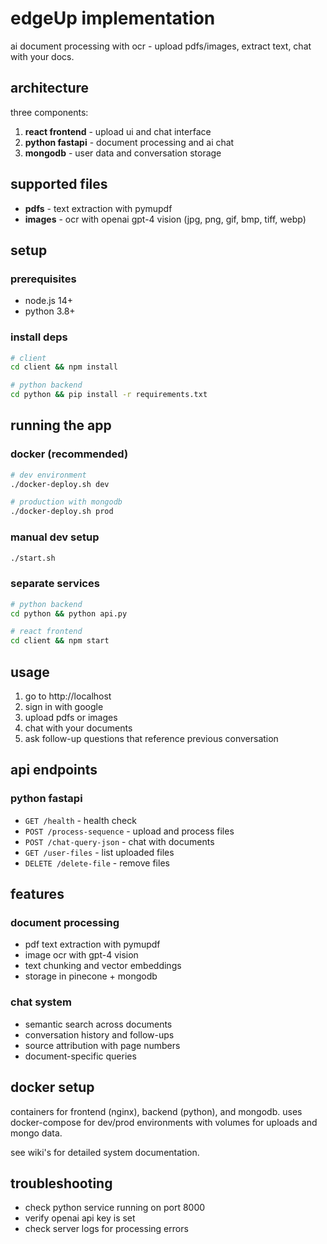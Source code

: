 # edgeUp implementation

ai document processing with ocr - upload pdfs/images, extract text, chat with your docs.

## architecture

three components:
1. **react frontend** - upload ui and chat interface
2. **python fastapi** - document processing and ai chat  
3. **mongodb** - user data and conversation storage

## supported files

- **pdfs** - text extraction with pymupdf
- **images** - ocr with openai gpt-4 vision (jpg, png, gif, bmp, tiff, webp)

## setup

### prerequisites
- node.js 14+
- python 3.8+

### install deps
```bash
# client
cd client && npm install

# python backend  
cd python && pip install -r requirements.txt
```

## running the app

### docker (recommended)
```bash
# dev environment
./docker-deploy.sh dev

# production with mongodb
./docker-deploy.sh prod
```

### manual dev setup
```bash
./start.sh
```

### separate services
```bash
# python backend
cd python && python api.py

# react frontend
cd client && npm start
```

## usage

1. go to http://localhost
2. sign in with google
3. upload pdfs or images
4. chat with your documents
5. ask follow-up questions that reference previous conversation

## api endpoints

### python fastapi
- `GET /health` - health check
- `POST /process-sequence` - upload and process files
- `POST /chat-query-json` - chat with documents  
- `GET /user-files` - list uploaded files
- `DELETE /delete-file` - remove files

## features

### document processing
- pdf text extraction with pymupdf
- image ocr with gpt-4 vision
- text chunking and vector embeddings  
- storage in pinecone + mongodb

### chat system
- semantic search across documents
- conversation history and follow-ups
- source attribution with page numbers
- document-specific queries

## docker setup

containers for frontend (nginx), backend (python), and mongodb. uses docker-compose for dev/prod environments with volumes for uploads and mongo data.

see wiki's for detailed system documentation.

## troubleshooting

- check python service running on port 8000
- verify openai api key is set
- check server logs for processing errors
